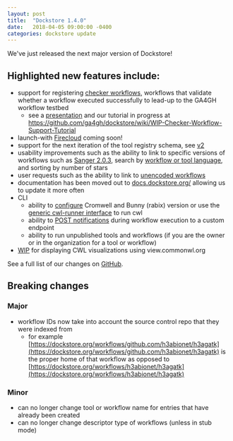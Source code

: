 ```yaml
---
layout: post
title:  "Dockstore 1.4.0"
date:   2018-04-05 09:00:00 -0400
categories: dockstore update
---
```

We've just released the next major version of Dockstore!

## Highlighted new features include:
* support for registering [checker workflows](https://docs.dockstore.org/docs/publisher-tutorials/checker-workflows/), workflows that validate whether a workflow executed successfully to lead-up to the GA4GH workflow testbed
  * see a [presentation](https://docs.google.com/presentation/d/1VXdReGYXayzO7Jr-9XaLHNv6Wt46CwfvkfFDR8OEgJM/edit?usp=sharing) and our tutorial in progress at https://github.com/ga4gh/dockstore/wiki/WIP-Checker-Workflow-Support-Tutorial 
* launch-with [Firecloud](https://software.broadinstitute.org/firecloud/) coming soon!
* support for the next iteration of the tool registry schema, see [v2](https://github.com/ga4gh/tool-registry-service-schemas/releases/tag/2.0.0-beta.1)
* usability improvements such as the ability to link to specific versions of workflows such as [Sanger 2.0.3](https://dockstore.org/containers/quay.io/pancancer/pcawg-sanger-cgp-workflow:2.0.3), search by [workflow or tool language](https://dockstore.org/search?_type=tool&descriptorType=cwl&searchMode=files), and sorting by number of stars
* user requests such as the ability to link to [unencoded workflows](https://github.com/ga4gh/dockstore/issues/1097) 
* documentation has been moved out to [docs.dockstore.org/](https://docs.dockstore.org/) allowing us to update it more often
* CLI
  * ability to [configure](https://docs.dockstore.org/docs/publisher-tutorials/advanced-features/#alternative-cwl-launchers) Cromwell and Bunny (rabix) version or use the [generic cwl-runner interface](https://github.com/common-workflow-language/common-workflow-language/blob/master/v1.1.0-dev1/cwl-runner.cwl) to run cwl
  * ability to [POST notifications](https://docs.dockstore.org/docs/user-tutorials/launch/#notifications) during workflow execution to a custom endpoint
  * ability to run unpublished tools and workflows (if you are the owner or in the organization for a tool or workflow)
* [WIP](https://github.com/ga4gh/dockstore/issues/1058) for displaying CWL visualizations using view.commonwl.org 

See a full list of our changes on [GitHub](https://github.com/ga4gh/dockstore/milestone/15).

## Breaking changes
### Major
* workflow IDs now take into account the source control repo that they were indexed from 
  * for example [https://dockstore.org/workflows/github.com/h3abionet/h3agatk](https://dockstore.org/workflows/github.com/h3abionet/h3agatk) is the proper home of that workflow as opposed to [https://dockstore.org/workflows/h3abionet/h3agatk](https://dockstore.org/workflows/h3abionet/h3agatk) 
### Minor
* can no longer change tool or workflow name for entries that have already been created
* can no longer change descriptor type of workflows (unless in stub mode)

